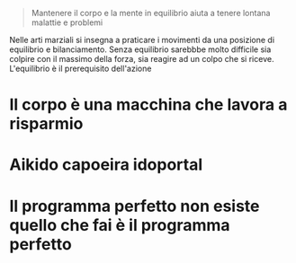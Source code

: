 

> Mantenere il corpo e la mente in equilibrio aiuta a tenere lontana malattie e problemi

Nelle arti marziali si insegna a praticare i movimenti da una posizione di equilibrio e bilanciamento. Senza equilibrio sarebbbe molto difficile sia colpire con il massimo della forza, sia reagire ad un colpo che si riceve.
L'equilibrio è il prerequisito dell'azione

# Il corpo è una macchina che lavora a risparmio

# Aikido capoeira idoportal

# Il programma perfetto non esiste quello che fai è il programma perfetto

<!--stackedit_data:
eyJoaXN0b3J5IjpbMTQ4MDg1NzI5N119
-->